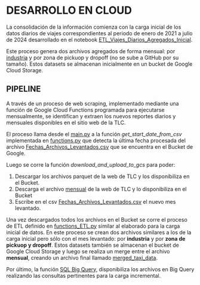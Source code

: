 # DESARROLLO EN CLOUD

La consolidación de la información comienza con la carga inicial de los datos diarios de viajes correspondientes al periodo de enero de 2021 a julio de 2024 desarrollado en el notebook [ETL_Viajes_Diarios_Agregados_Inicial](/notebooks/1.%20ETL/ELT_Viajes_Diarios_Agregados_Inicial.ipynb). 

Este proceso genera dos archivos agregados de forma mensual: por [industria](/datasets/2.%20Depurados/TLC%20Aggregated%20Data/TLC%20Trip%20Record%20Data_viajes_by_industry.csv) y por zona de pickuop y dropoff (no se sube a GitHub por su tamaño). Estos datasets se almacenan inicialmente en un bucket de Google Cloud Storage. 


## PIPELINE
A través de un proceso de web scraping, implementado mediante una función de Google Cloud Functions programada para ejecutarse mensualmente, se identifican y extraen los nuevos reportes diarios y mensuales disponibles en el sitio web de la TLC.

El proceso llama desde el [main.py](/Cloud/main.py) a la función *get_start_date_from_csv* implementada en [functions.py](/Cloud/functions.py) que detecta la última fecha procesada del archivo [Fechas_Archivos_Levantados.csv](/datasets/2.%20Depurados/Fechas_Archivos_Levantados.csv) que se encuentra en el Bucket de Google.

Luego se corre la función *download_and_upload_to_gcs* para poder:

1. Descargar los archivos parquet de la web de TLC y los disponibiliza en el Bucket.
2. Descarga el archivo [mensual](/datasets/2.%20Depurados/TLC%20Aggregated%20Data/data_reports_monthly.csv) de la web de TLC y lo disponibiliza en el Bucket
3. Escribe en el csv [Fechas_Archivos_Levantados.csv](/datasets/2.%20Depurados/Fechas_Archivos_Levantados.csv) el nuevo mes levantado.

Una vez descargados todos los archivos en el Bucket se corre el proceso de ETL definido en [functions_ETL.py](/Cloud/functions_ETL.py) similar al elaborado para la carga inicial de datos.
En este proceso se crean dos archivos similares a los de la carga inicial pero sólo con el mes levantado: por **industria** y por **zona de pickuop y dropoff**. Estos datasets también se almacenan el bucket de Google Cloud Storage y luego se realiza un merge entre el archivo **mensual**, creando un archivo final llamado [merged_taxi_data](/datasets/2.%20Depurados/TLC%20Aggregated%20Data/merged_taxi_data.csv).

Por último, la función [SQL Big Query](/Cloud/SQL_Big_Query.py), disponibiliza los archivos en Big Query realizando las consultas pertinentes para la carga incremental.